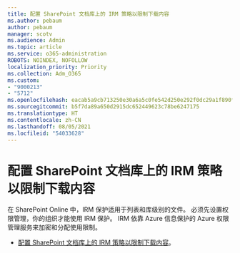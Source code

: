 ```yaml
---
title: 配置 SharePoint 文档库上的 IRM 策略以限制下载内容
ms.author: pebaum
author: pebaum
manager: scotv
ms.audience: Admin
ms.topic: article
ms.service: o365-administration
ROBOTS: NOINDEX, NOFOLLOW
localization_priority: Priority
ms.collection: Adm_O365
ms.custom:
- "9000213"
- "5712"
ms.openlocfilehash: eacab5a9cb713250e30a6a5c0fe542d250e292f0dc29a1f890f9cf7c7fb8344c
ms.sourcegitcommit: b5f7da89a650d2915dc652449623c78be6247175
ms.translationtype: HT
ms.contentlocale: zh-CN
ms.lasthandoff: 08/05/2021
ms.locfileid: "54033628"
---
```

# <a name="configure-irm-policies-on-sharepoint-document-libraries-to-limit-download-of-content"></a>配置 SharePoint 文档库上的 IRM 策略以限制下载内容

在 SharePoint Online 中，IRM 保护适用于列表和库级别的文件。 必须先设置权限管理，你的组织才能使用 IRM 保护。 IRM 依靠 Azure 信息保护的 Azure 权限管理服务来加密和分配使用限制。

- [配置 SharePoint 文档库上的 IRM 策略以限制下载内容](https://docs.microsoft.com/microsoft-365/compliance/set-up-irm-in-sp-admin-center)。
